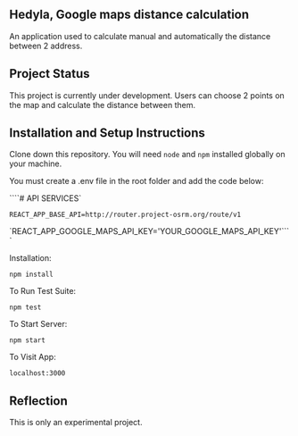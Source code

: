 ## Hedyla, Google maps distance calculation

An application used to calculate manual and automatically the distance between 2 address.

## Project Status

This project is currently under development. Users can choose 2 points on the map and calculate the distance between them.

## Installation and Setup Instructions
 

Clone down this repository. You will need `node` and `npm` installed globally on your machine.  

You must create a .env file in the root folder and add the code below:

````# API SERVICES`

`REACT_APP_BASE_API=http://router.project-osrm.org/route/v1`

`REACT_APP_GOOGLE_MAPS_API_KEY='YOUR_GOOGLE_MAPS_API_KEY'````

Installation:

`npm install`  

To Run Test Suite:  

`npm test`  

To Start Server:

`npm start`  

To Visit App:

`localhost:3000`  

## Reflection
This is only an experimental project. 

